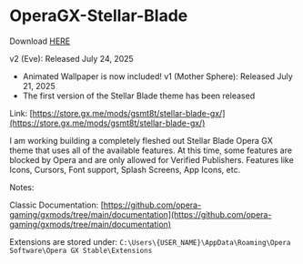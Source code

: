 # OperaGX-Stellar-Blade
Download [HERE](https://store.gx.me/mods/gsmt8t/stellar-blade-gx/)

v2 (Eve): Released July 24, 2025
- Animated Wallpaper is now included!
v1 (Mother Sphere): Released July 21, 2025
- The first version of the Stellar Blade theme has been released

Link: [https://store.gx.me/mods/gsmt8t/stellar-blade-gx/](https://store.gx.me/mods/gsmt8t/stellar-blade-gx/)

I am working building a completely fleshed out Stellar Blade Opera GX theme that uses all of the available features. At this time, some features are blocked by Opera and are only allowed for Verified Publishers. Features like Icons, Cursors, Font support, Splash Screens, App Icons, etc.

Notes:

Classic Documentation: [https://github.com/opera-gaming/gxmods/tree/main/documentation](https://github.com/opera-gaming/gxmods/tree/main/documentation)

Extensions are stored under: `C:\Users\{USER_NAME}\AppData\Roaming\Opera Software\Opera GX Stable\Extensions`
